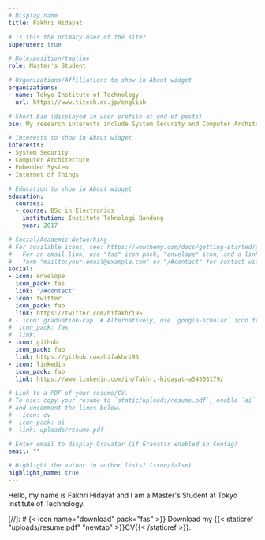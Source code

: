 ```yaml
---
# Display name
title: Fakhri Hidayat

# Is this the primary user of the site?
superuser: true

# Role/position/tagline
role: Master's Student

# Organizations/Affiliations to show in About widget
organizations:
- name: Tokyo Institute of Technology
  url: https://www.titech.ac.jp/english

# Short bio (displayed in user profile at end of posts)
bio: My research interests include System Security and Computer Architecture.

# Interests to show in About widget
interests:
- System Security
- Computer Architecture
- Embedded System
- Internet of Things

# Education to show in About widget
education:
  courses:
  - course: BSc in Electronics
    institution: Institute Teknologi Bandung
    year: 2017

# Social/Academic Networking
# For available icons, see: https://wowchemy.com/docs/getting-started/page-builder/#icons
#   For an email link, use "fas" icon pack, "envelope" icon, and a link in the
#   form "mailto:your-email@example.com" or "/#contact" for contact widget.
social:
- icon: envelope
  icon_pack: fas
  link: '/#contact'
- icon: twitter
  icon_pack: fab
  link: https://twitter.com/hifakhri95
# - icon: graduation-cap  # Alternatively, use `google-scholar` icon from `ai` icon pack
#  icon_pack: fas
#  link: 
- icon: github
  icon_pack: fab
  link: https://github.com/hifakhri95
- icon: linkedin
  icon_pack: fab
  link: https://www.linkedin.com/in/fakhri-hidayat-a54303179/

# Link to a PDF of your resume/CV.
# To use: copy your resume to `static/uploads/resume.pdf`, enable `ai` icons in `params.toml`, 
# and uncomment the lines below.
# - icon: cv
#  icon_pack: ai
#  link: uploads/resume.pdf

# Enter email to display Gravatar (if Gravatar enabled in Config)
email: ""

# Highlight the author in author lists? (true/false)
highlight_name: true
---
```


Hello, my name is Fakhri Hidayat and I am a Master's Student at Tokyo Institute of Technology. 

[//]: # {< icon name="download" pack="fas" >}} Download my {{< staticref "uploads/resume.pdf" "newtab" >}}CV{{< /staticref >}}.



